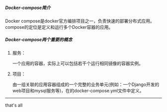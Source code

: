 ##### Docker-compose简介

Docker compose是docker官方编排项目之一，负责快速的部署分布式应用。compose的定位是定义和运行多个Docker容器的应用。



##### Docker-compose两个重要的概念

1. 服务：

   一个应用的容器，实际上可以包括若干个运行相同镜像的容器实例。

2. 项目：

   由一组关联的应用容器组成的一个完整的业务单元(例如：一个Django开发的web项目和mysql服务等)，在的docker-compose.yml文件中定义。





---

that's all
